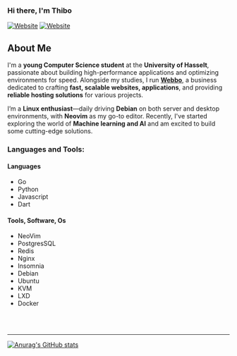 ### Hi there, I'm Thibo 
[![Website](https://img.shields.io/website?label=thibokuijpers.be&style=for-the-badge&url=https%3A%2F%2Fthibokuijpers.be)](https://thibokuijpers.be)
[![Website](https://img.shields.io/website?label=webbo.dev&style=for-the-badge&url=https%3A%2F%2Fwebbo.dev)](https://webbo.dev)


## About Me

I'm a **young Computer Science student** at the **University of Hasselt**, passionate about building high-performance applications and optimizing environments for speed. Alongside my studies, I run **[Webbo](https://your-website-link.com)**, a business dedicated to crafting **fast, scalable websites, applications**, and providing **reliable hosting solutions** for various projects.

I’m a **Linux enthusiast**—daily driving **Debian** on both server and desktop environments, with **Neovim** as my go-to editor. Recently, I've started exploring the world of **Machine learning and AI** and am excited to build some cutting-edge solutions.


### Languages and Tools:

#### Languages
- Go
- Python
- Javascript
- Dart

#### Tools, Software, Os
- NeoVim
- PostgresSQL
- Redis
- Nginx
- Insomnia
- Debian
- Ubuntu
- KVM
- LXD
- Docker


<br><br>


---
[![Anurag's GitHub stats](https://github-readme-stats.vercel.app/api?username=Th1b0)](https://github.com/anuraghazra/github-readme-stats)



<br />
<br />

[website]: https://thibokuijpers.be


